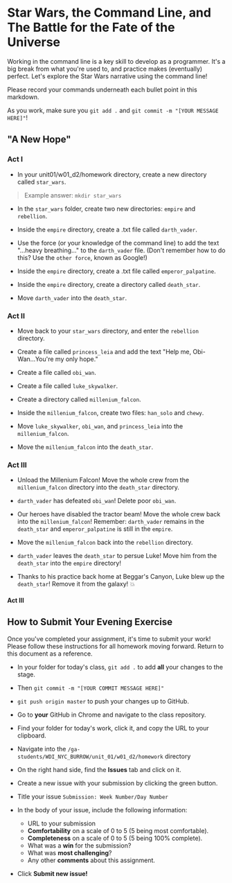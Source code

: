 # Star Wars, the Command Line, and The Battle for the Fate of the Universe

Working in the command line is a key skill to develop as a programmer. It's a big break from what you're used to, and practice makes (eventually) perfect. Let's explore the Star Wars narrative using the command line!

Please record your commands underneath each bullet point in this markdown. 

As you work, make sure you `git add .` and `git commit -m "[YOUR MESSAGE HERE]"`!

## "A New Hope"
### Act I

* In your unit01/w01_d2/homework directory, create a new directory called `star_wars`.

> Example answer: `mkdir star_wars`

* In the `star_wars` folder, create two new directories: `empire` and `rebellion`.

* Inside the `empire` directory, create a .txt file called `darth_vader`.

* Use the force (or your knowledge of the command line) to add the text "...heavy breathing..." to the `darth_vader` file. (Don't remember how to do this? Use the `other force`, known as Google!)

* Inside the `empire` directory, create a .txt file called `emperor_palpatine`.

* Inside the `empire` directory, create a directory called `death_star`.

* Move `darth_vader` into the `death_star`.

### Act II

* Move back to your `star_wars` directory, and enter the `rebellion` directory.

* Create a file called `princess_leia` and add the text "Help me, Obi-Wan...You're my only hope."

* Create a file called `obi_wan`.

* Create a file called `luke_skywalker`.

* Create a directory called `millenium_falcon`.

* Inside the `millenium_falcon`, create two files: `han_solo` and `chewy`.

* Move `luke_skywalker`, `obi_wan`, and `princess_leia` into the `millenium_falcon`.

* Move the `millenium_falcon` into the `death_star`.

### Act III

* Unload the Millenium Falcon! Move the whole crew from the `millenium_falcon` directory into the `death_star` directory.

* `darth_vader` has defeated `obi_wan`! Delete poor `obi_wan`.

* Our heroes have disabled the tractor beam! Move the whole crew back into the `millenium_falcon`! Remember: `darth_vader` remains in the `death_star` and `emperor_palpatine` is still in the `empire`.

* Move the `millenium_falcon` back into the `rebellion` directory.

* `darth_vader` leaves the `death_star` to persue Luke! Move him from the `death_star` into the `empire` directory!

* Thanks to his practice back home at Beggar's Canyon, Luke blew up the `death_star`! Remove it from the galaxy! :boom:

#### Act III

## How to Submit Your Evening Exercise
Once you've completed your assignment, it's time to submit your work!  Please follow these instructions for all homework moving forward.  Return to this document as a reference.

* In your folder for today's class, `git add .` to add **all** your changes to the stage.

* Then `git commit -m "[YOUR COMMIT MESSAGE HERE]"`

* `git push origin master` to push your changes up to GitHub.

* Go to **your** GitHub in Chrome and navigate to the class repository.

* Find your folder for today's work, click it, and copy the URL to your clipboard.

* Navigate into the `/ga-students/WDI_NYC_BURROW/unit_01/w01_d2/homework` directory 

* On the right hand side, find the **Issues** tab and click on it.

* Create a new issue with your submission by clicking the green button.

* Title your issue `Submission: Week Number/Day Number`

* In the body of your issue, include the following information:
  * URL to your submission
  * **Comfortability** on a scale of 0 to 5 (5 being most comfortable).
  * **Completeness** on a scale of 0 to 5 (5 being 100% complete).
  * What was a **win** for the submission?
  * What was **most challenging**?
  * Any other **comments** about this assignment.

* Click **Submit new issue!** 